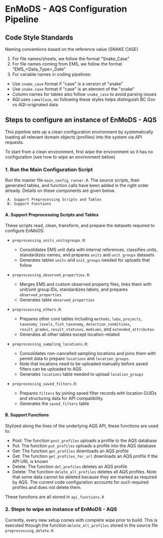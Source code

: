 # EnMoDS - AQS Configuration Pipeline

## Code Style Standards

Naming conventions based on the reference value (SNAKE CASE)

  1. For file names/sheets, we follow the format "Snake_Case" 
  2. For file names coming from EMS, we follow the format "EMS_<Data_Type>_Date"
  3. For variable names in coding pipelines:
   - Use `snake_case` format if "case" is a version of "snake"
   - Use `snake.case` format if "case" is an element of the "snake"
   - Column names for tables also follow `snake_case` to avoid parsing issues
   - AQI uses `camelCase`, so following these styles helps distinguish BC Gov vs AQI-originated data

## Steps to configure an instance of EnMoDS - AQS

This pipeline sets up a clean configuration environment by systematically loading all relevant domain objects (profiles) into the system via API requests.

To start from a clean environment, first wipe the environment so it has no configuration (see how to wipe an environment below)

### 1. Run the Main Configuration Script

Run the master file `main_config_runner.R`. The source scripts, their generated tables, and function calls have been added in the right order already.
Details on these components are given below.

     A. Support Preprocessing Scripts and Tables
     B. Support Functions 

#### A. Support Preprocessing Scripts and Tables

These scripts read, clean, transform, and prepare the datasets required to configure EnMoDS:

- `preprocessing_units_unitsgroups.R`: 
  - Consolidates EMS unit data with internal references, classifies units, standardizes names, and prepares `units` and `unit_groups` datasets
  - Generates tables `units` and `unit_groups` needed for uploads that follow

- `preprocessing_observed_properties.R`: 
  - Merges EMS and custom observed property files, links them with unit/unit group IDs, standardizes labels, and prepares `observed_properties`
  - Generates table `observed_properties` 
  
- `preprocessing_others.R`: 
  - Prepares other core tables including `methods`, `labs`, `projects`, `taxonomy_levels`, `fish_taxonomy`, `detection_conditions`, `result_grades`, `result_statuses`, `mediums`, and `extended_attributes`
  - Generates all other tables except location-related
  
- `preprocessing_sampling_locations.R`: 
  - Consolidates non-cancelled sampling locations and joins them with permit data to prepare `locations` and `location_groups`.
  - Note that locations need to be uploaded manually before saved filters can be uploaded to AQS
  - Generates `locations` table needed to upload `location_groups`
  
- `preprocessing_saved_filters.R`: 
  - Prepares `filters` by joining saved filter records with location GUIDs and structuring data for API compatibility.
  - Generates the `saved_filters` table
  
#### B. Support Functions

Stylized along the lines of the underlying AQS API, these functions are used to:

- Post: The function `post_profiles` uploads a profile to the AQS database
- Put: The function `put_profiles` uploads a profile into the AQS database
- Get: The function `get_profiles` downloads an AQS profile
- Get: The function `get_profiles_for_url` downloads an AQS profile if the API URL is known
- Delete: The function `del_profiles` deletes an AQS profile
- Delete: The function `delete_all_profiles` deletes all AQS profiles. Note that 
some data cannot be deleted because they are marked as required by AQS. The current
code configuration accounts for such required profiles and does not delete them.

These functions are all stored in `api_functions.R`
  
### 2. Steps to wipe an instance of EnMoDS - AQS

Currently, every new setup comes with complete wipe prior to build. This is executed through 
the function `delete_all_profiles` stored in the source file `preprocessing_delete.R`.
  
